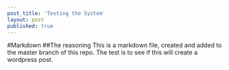 ```yaml
---
post_title: 'Testing the System'
layout: post
published: true
---
```


#Markdown
##The reasoning
This is a markdown file, created and added to the master branch of this repo. The test is to see if this will create a wordpress post.

